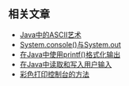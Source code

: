 ## 相关文章

+ [Java中的ASCII艺术](docs/Java中的ASCII艺术.md)
+ [System.console()与System.out](docs/System.console()与System.out.md)
+ [在Java中使用printf()格式化输出](docs/在Java中使用printf()格式化输出.md)
+ [在Java中读取和写入用户输入](docs/在Java中读取和写入用户输入.md)
+ [彩色打印控制台的方法](docs/彩色打印控制台的方法.md)